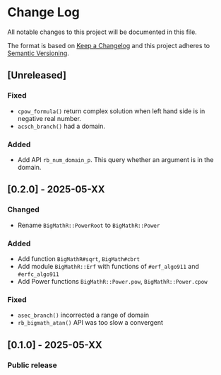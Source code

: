 # Change Log


All notable changes to this project will be documented in this file.

The format is based on [Keep a Changelog](http://keepachangelog.com/en/1.0.0/) and this project adheres to [Semantic Versioning](http://semver.org/spec/v2.0.0.html).

## [Unreleased]

### Fixed
- `cpow_formula()` return complex solution when left hand side is in negative real number.
- `acsch_branch()` had a domain.

### Added
- Add API `rb_num_domain_p`. This query whether an argument is in the domain.

## [0.2.0] - 2025-05-XX

### Changed
- Rename `BigMathR::PowerRoot` to `BigMathR::Power`

### Added
- Add function `BigMathR#sqrt`, `BigMath#cbrt`
- Add module `BigMathR::Erf` with functions of  `#erf_algo911` and `#erfc_algo911`
- Add Power functions `BigMathR::Power.pow`, `BigMathR::Power.cpow`

### Fixed
- `asec_branch()` incorrected a range of domain
- `rb_bigmath_atan()` API was too slow a convergent

## [0.1.0] - 2025-05-XX

### Public release

